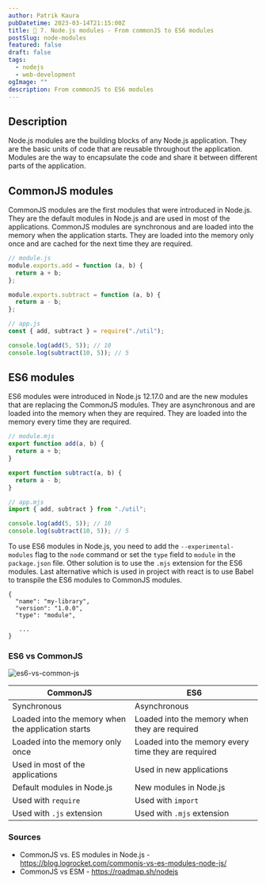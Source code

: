 ```yaml
---
author: Patrik Kaura
pubDatetime: 2023-03-14T21:15:00Z
title: 🧱 7. Node.js modules - From commonJS to ES6 modules
postSlug: node-modules
featured: false
draft: false
tags:
  - nodejs
  - web-development
ogImage: ""
description: From commonJS to ES6 modules
---
```


## Description

Node.js modules are the building blocks of any Node.js application. They are the basic units of code that are reusable throughout the application. Modules are the way to encapsulate the code and share it between different parts of the application.

## CommonJS modules

CommonJS modules are the first modules that were introduced in Node.js. They are the default modules in Node.js and are used in most of the applications. CommonJS modules are synchronous and are loaded into the memory when the application starts. They are loaded into the memory only once and are cached for the next time they are required.

```js
// module.js
module.exports.add = function (a, b) {
  return a + b;
};

module.exports.subtract = function (a, b) {
  return a - b;
};
```

```js
// app.js
const { add, subtract } = require("./util");

console.log(add(5, 5)); // 10
console.log(subtract(10, 5)); // 5
```

## ES6 modules

ES6 modules were introduced in Node.js 12.17.0 and are the new modules that are replacing the CommonJS modules. They are asynchronous and are loaded into the memory when they are required. They are loaded into the memory every time they are required.

```js
// module.mjs
export function add(a, b) {
  return a + b;
}

export function subtract(a, b) {
  return a - b;
}
```

```js
// app.mjs
import { add, subtract } from "./util";

console.log(add(5, 5)); // 10
console.log(subtract(10, 5)); // 5
```

To use ES6 modules in Node.js, you need to add the `--experimental-modules` flag to the `node` command or
set the `type` field to `module` in the `package.json` file. Other solution is to use the `.mjs` extension for the ES6 modules. Last alternative which is used in project with react is to use Babel to transpile the ES6 modules to CommonJS modules.

```
{
  "name": "my-library",
  "version": "1.0.0",
  "type": "module",

   ...
}
```

### ES6 vs CommonJS

![es6-vs-common-js](/assets/nodejs/commonjs-vs-esm.png)

| CommonJS                                           | ES6                                                 |
| -------------------------------------------------- | --------------------------------------------------- |
| Synchronous                                        | Asynchronous                                        |
| Loaded into the memory when the application starts | Loaded into the memory when they are required       |
| Loaded into the memory only once                   | Loaded into the memory every time they are required |
| Used in most of the applications                   | Used in new applications                            |
| Default modules in Node.js                         | New modules in Node.js                              |
| Used with `require`                                | Used with `import`                                  |
| Used with `.js` extension                          | Used with `.mjs` extension                          |

### Sources

- CommonJS vs. ES modules in Node.js - https://blog.logrocket.com/commonjs-vs-es-modules-node-js/
- CommonJS vs ESM - https://roadmap.sh/nodejs
